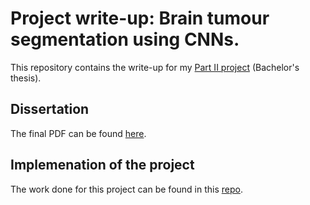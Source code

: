 # Project write-up: Brain tumour segmentation using CNNs.

This repository contains the write-up for my [Part II project](http://www.cl.cam.ac.uk/teaching/projects/) (Bachelor's thesis).

## Dissertation
The final PDF can be found [here](diss.pdf).

## Implemenation of the project
The work done for this project can be found in this [repo](https://github.com/seb5666/partIIproject).
